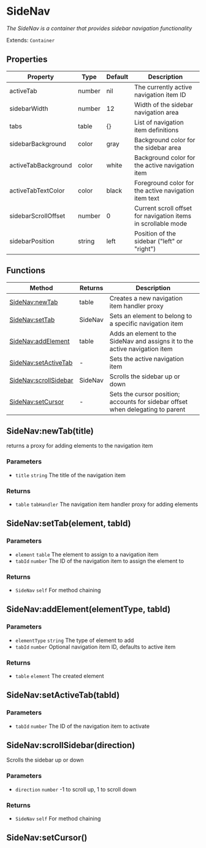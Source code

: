# SideNav
_The SideNav is a container that provides sidebar navigation functionality_

Extends: `Container`

## Properties

|Property|Type|Default|Description|
|---|---|---|---|
|activeTab|number|nil|The currently active navigation item ID|
|sidebarWidth|number|12|Width of the sidebar navigation area|
|tabs|table|{}|List of navigation item definitions|
|sidebarBackground|color|gray|Background color for the sidebar area|
|activeTabBackground|color|white|Background color for the active navigation item|
|activeTabTextColor|color|black|Foreground color for the active navigation item text|
|sidebarScrollOffset|number|0|Current scroll offset for navigation items in scrollable mode|
|sidebarPosition|string|left|Position of the sidebar ("left" or "right")|

## Functions

|Method|Returns|Description|
|---|---|---|
|[SideNav:newTab](#sidenav-newtab-title)|table|Creates a new navigation item handler proxy|
|[SideNav:setTab](#sidenav-settab-element-tabid)|SideNav|Sets an element to belong to a specific navigation item|
|[SideNav:addElement](#sidenav-addelement-elementtype-tabid)|table|Adds an element to the SideNav and assigns it to the active navigation item|
|[SideNav:setActiveTab](#sidenav-setactivetab-tabid)|-|Sets the active navigation item|
|[SideNav:scrollSidebar](#sidenav-scrollsidebar-direction)|SideNav|Scrolls the sidebar up or down|
|[SideNav:setCursor](#sidenav-setcursor)|-|Sets the cursor position; accounts for sidebar offset when delegating to parent|

## SideNav:newTab(title)

returns a proxy for adding elements to the navigation item

### Parameters
* `title` `string` The title of the navigation item

### Returns
* `table` `tabHandler` The navigation item handler proxy for adding elements

## SideNav:setTab(element, tabId)
### Parameters
* `element` `table` The element to assign to a navigation item
* `tabId` `number` The ID of the navigation item to assign the element to

### Returns
* `SideNav` `self` For method chaining

## SideNav:addElement(elementType, tabId)
### Parameters
* `elementType` `string` The type of element to add
* `tabId` `number` Optional navigation item ID, defaults to active item

### Returns
* `table` `element` The created element

## SideNav:setActiveTab(tabId)
### Parameters
* `tabId` `number` The ID of the navigation item to activate

## SideNav:scrollSidebar(direction)

Scrolls the sidebar up or down

### Parameters
* `direction` `number` -1 to scroll up, 1 to scroll down

### Returns
* `SideNav` `self` For method chaining

## SideNav:setCursor()